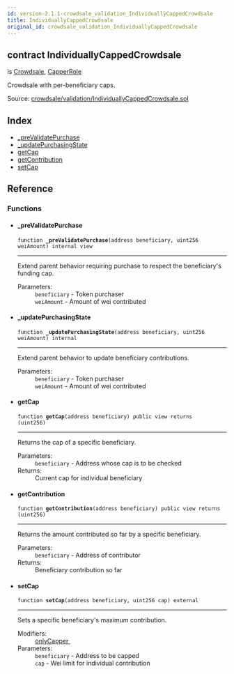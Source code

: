 ```yaml
---
id: version-2.1.1-crowdsale_validation_IndividuallyCappedCrowdsale
title: IndividuallyCappedCrowdsale
original_id: crowdsale_validation_IndividuallyCappedCrowdsale
---
```


<div class="contract-doc"><div class="contract"><h2 class="contract-header"><span class="contract-kind">contract</span> IndividuallyCappedCrowdsale</h2><p class="base-contracts"><span>is</span> <a href="crowdsale_Crowdsale.html">Crowdsale</a><span>, </span><a href="access_roles_CapperRole.html">CapperRole</a></p><p class="description">Crowdsale with per-beneficiary caps.</p><div class="source">Source: <a href="https://github.com/OpenZeppelin/zeppelin-solidity/blob/v2.1.1/contracts/crowdsale/validation/IndividuallyCappedCrowdsale.sol" target="_blank">crowdsale/validation/IndividuallyCappedCrowdsale.sol</a></div></div><div class="index"><h2>Index</h2><ul><li><a href="crowdsale_validation_IndividuallyCappedCrowdsale.html#_preValidatePurchase">_preValidatePurchase</a></li><li><a href="crowdsale_validation_IndividuallyCappedCrowdsale.html#_updatePurchasingState">_updatePurchasingState</a></li><li><a href="crowdsale_validation_IndividuallyCappedCrowdsale.html#getCap">getCap</a></li><li><a href="crowdsale_validation_IndividuallyCappedCrowdsale.html#getContribution">getContribution</a></li><li><a href="crowdsale_validation_IndividuallyCappedCrowdsale.html#setCap">setCap</a></li></ul></div><div class="reference"><h2>Reference</h2><div class="functions"><h3>Functions</h3><ul><li><div class="item function"><span id="_preValidatePurchase" class="anchor-marker"></span><h4 class="name">_preValidatePurchase</h4><div class="body"><code class="signature">function <strong>_preValidatePurchase</strong><span>(address beneficiary, uint256 weiAmount) </span><span>internal </span><span>view </span></code><hr/><div class="description"><p>Extend parent behavior requiring purchase to respect the beneficiary&#x27;s funding cap.</p></div><dl><dt><span class="label-parameters">Parameters:</span></dt><dd><div><code>beneficiary</code> - Token purchaser</div><div><code>weiAmount</code> - Amount of wei contributed</div></dd></dl></div></div></li><li><div class="item function"><span id="_updatePurchasingState" class="anchor-marker"></span><h4 class="name">_updatePurchasingState</h4><div class="body"><code class="signature">function <strong>_updatePurchasingState</strong><span>(address beneficiary, uint256 weiAmount) </span><span>internal </span></code><hr/><div class="description"><p>Extend parent behavior to update beneficiary contributions.</p></div><dl><dt><span class="label-parameters">Parameters:</span></dt><dd><div><code>beneficiary</code> - Token purchaser</div><div><code>weiAmount</code> - Amount of wei contributed</div></dd></dl></div></div></li><li><div class="item function"><span id="getCap" class="anchor-marker"></span><h4 class="name">getCap</h4><div class="body"><code class="signature">function <strong>getCap</strong><span>(address beneficiary) </span><span>public </span><span>view </span><span>returns  (uint256) </span></code><hr/><div class="description"><p>Returns the cap of a specific beneficiary.</p></div><dl><dt><span class="label-parameters">Parameters:</span></dt><dd><div><code>beneficiary</code> - Address whose cap is to be checked</div></dd><dt><span class="label-return">Returns:</span></dt><dd>Current cap for individual beneficiary</dd></dl></div></div></li><li><div class="item function"><span id="getContribution" class="anchor-marker"></span><h4 class="name">getContribution</h4><div class="body"><code class="signature">function <strong>getContribution</strong><span>(address beneficiary) </span><span>public </span><span>view </span><span>returns  (uint256) </span></code><hr/><div class="description"><p>Returns the amount contributed so far by a specific beneficiary.</p></div><dl><dt><span class="label-parameters">Parameters:</span></dt><dd><div><code>beneficiary</code> - Address of contributor</div></dd><dt><span class="label-return">Returns:</span></dt><dd>Beneficiary contribution so far</dd></dl></div></div></li><li><div class="item function"><span id="setCap" class="anchor-marker"></span><h4 class="name">setCap</h4><div class="body"><code class="signature">function <strong>setCap</strong><span>(address beneficiary, uint256 cap) </span><span>external </span></code><hr/><div class="description"><p>Sets a specific beneficiary&#x27;s maximum contribution.</p></div><dl><dt><span class="label-modifiers">Modifiers:</span></dt><dd><a href="access_roles_CapperRole.html#onlyCapper">onlyCapper </a></dd><dt><span class="label-parameters">Parameters:</span></dt><dd><div><code>beneficiary</code> - Address to be capped</div><div><code>cap</code> - Wei limit for individual contribution</div></dd></dl></div></div></li></ul></div></div></div>
